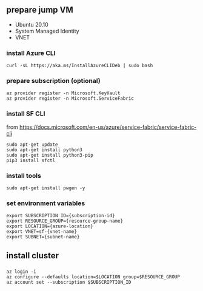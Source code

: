 ## prepare jump VM

- Ubuntu 20.10
- System Managed Identity
- VNET

### install Azure CLI

```
curl -sL https://aka.ms/InstallAzureCLIDeb | sudo bash
```

### prepare subscription (optional)

```
az provider register -n Microsoft.KeyVault
az provider register -n Microsoft.ServiceFabric
```

### install SF CLI

from https://docs.microsoft.com/en-us/azure/service-fabric/service-fabric-cli

```
sudo apt-get update
sudo apt-get install python3
sudo apt-get install python3-pip
pip3 install sfctl
```

### install tools

```
sudo apt-get install pwgen -y
```

### set environment variables

```
export SUBSCRIPTION_ID={subscription-id}
export RESOURCE_GROUP={resource-group-name}
export LOCATION={azure-location}
export VNET=sf-{vnet-name}
export SUBNET={subnet-name}
```

## install cluster

###

```
az login -i
az configure --defaults location=$LOCATION group=$RESOURCE_GROUP
az account set --subscription $SUBSCRIPTION_ID
```